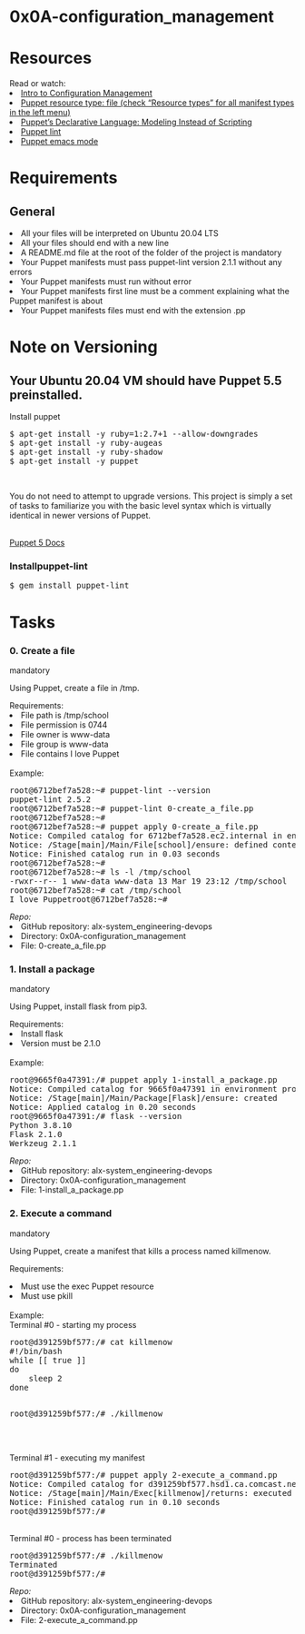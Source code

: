 <h1>0x0A-configuration_management</h1>

<h1>Resources</h1>
Read or watch:

<li><a href="https://intranet.alxswe.com/rltoken/GL30hu-aRcKzPOvK8JO-Bg">Intro to Configuration Management</a></li>
<li><a href="https://intranet.alxswe.com/rltoken/WON0M4DNRabf88KAG_pDUA">Puppet resource type: file (check “Resource types” for all manifest types in the left menu)</a></li>
<li><a href="https://intranet.alxswe.com/rltoken/0V2fBdafkfKPMxA1umea3Q">Puppet’s Declarative Language: Modeling Instead of Scripting</a></li>
<li><a href="https://intranet.alxswe.com/rltoken/CRUMeEMdcX-UtbWsUM9xLQ">Puppet lint</a></li>
<li><a href="https://intranet.alxswe.com/rltoken/MzHXCntAkPzOqMnI6_rpWQ">Puppet emacs mode</a></li>

<h1>Requirements</h1>
<h2>General</h2>
<li>All your files will be interpreted on Ubuntu 20.04 LTS</li>
<li>All your files should end with a new line</li>
<li>A README.md file at the root of the folder of the project is mandatory</li>
<li>Your Puppet manifests must pass puppet-lint version 2.1.1 without any errors</li>
<li>Your Puppet manifests must run without error</li>
<li>Your Puppet manifests first line must be a comment explaining what the Puppet manifest is about</li>
<li>Your Puppet manifests files must end with the extension .pp</li>

<h1>Note on Versioning</h1>
<h2>Your Ubuntu 20.04 VM should have Puppet 5.5 preinstalled.</h2>

<p>Install<span style="color": red;> puppet</span></p>
<pre>
$ apt-get install -y ruby=1:2.7+1 --allow-downgrades
$ apt-get install -y ruby-augeas
$ apt-get install -y ruby-shadow
$ apt-get install -y puppet
</pre>
<br>
<p>
You do not need to attempt to upgrade versions. This project is simply a set of tasks to familiarize you with the basic level syntax which is virtually identical in newer versions of Puppet.
</p>
<br>
<a href="https://intranet.alxswe.com/rltoken/fsIr2xFkJHTkaXwqZFFcbA">Puppet 5 Docs</a>

<h3>Install<span style="color": red;>puppet-lint</span></h3>
<pre>
$ gem install puppet-lint
</pre>

<h1>Tasks</h1>

<h3>0. Create a file</h3>
mandatory
<p>
Using Puppet, create a file in /tmp.
</p>
Requirements:

<li>File path is /tmp/school</li>
<li>File permission is 0744</li>
<li>File owner is www-data</li>
<li>File group is www-data</li>
<li>File contains I love Puppet</li>
<br>
Example:
<pre>
root@6712bef7a528:~# puppet-lint --version
puppet-lint 2.5.2
root@6712bef7a528:~# puppet-lint 0-create_a_file.pp
root@6712bef7a528:~# 
root@6712bef7a528:~# puppet apply 0-create_a_file.pp
Notice: Compiled catalog for 6712bef7a528.ec2.internal in environment production in 0.04 seconds
Notice: /Stage[main]/Main/File[school]/ensure: defined content as '{md5}f1b70c2a42a98d82224986a612400db9'
Notice: Finished catalog run in 0.03 seconds
root@6712bef7a528:~#
root@6712bef7a528:~# ls -l /tmp/school
-rwxr--r-- 1 www-data www-data 13 Mar 19 23:12 /tmp/school
root@6712bef7a528:~# cat /tmp/school
I love Puppetroot@6712bef7a528:~#
</pre>
<em>Repo:</em>

<li>GitHub repository: alx-system_engineering-devops</li>
<li>Directory: 0x0A-configuration_management</li>
<li>File: 0-create_a_file.pp</li>
  
<h3>1. Install a package</h3>
mandatory
<p>
Using Puppet, install flask from pip3.
</p>
Requirements:

<li>Install flask</li>
<li>Version must be 2.1.0</li>
<br>
Example:
<pre>
root@9665f0a47391:/# puppet apply 1-install_a_package.pp
Notice: Compiled catalog for 9665f0a47391 in environment production in 0.14 seconds
Notice: /Stage[main]/Main/Package[Flask]/ensure: created
Notice: Applied catalog in 0.20 seconds
root@9665f0a47391:/# flask --version
Python 3.8.10
Flask 2.1.0
Werkzeug 2.1.1
</pre>
<em>Repo:</em>

<li>GitHub repository: alx-system_engineering-devops</li>
<li>Directory: 0x0A-configuration_management</li>
<li>File: 1-install_a_package.pp</li>
  
<h3>2. Execute a command</h3>
mandatory

<p>Using Puppet, create a manifest that kills a process named killmenow.</p>

Requirements:

<li>Must use the exec Puppet resource</li>
<li>Must use pkill</li>
<br>
Example:
<br>
Terminal #0 - starting my process
<pre>
root@d391259bf577:/# cat killmenow
#!/bin/bash
while [[ true ]]
do
    sleep 2
done

root@d391259bf577:/# ./killmenow

</pre>
<br>
Terminal #1 - executing my manifest
<pre>
root@d391259bf577:/# puppet apply 2-execute_a_command.pp
Notice: Compiled catalog for d391259bf577.hsd1.ca.comcast.net in environment production in 0.01 seconds
Notice: /Stage[main]/Main/Exec[killmenow]/returns: executed successfully
Notice: Finished catalog run in 0.10 seconds
root@d391259bf577:/# 
</pre>
<br>
Terminal #0 - process has been terminated
<pre>
root@d391259bf577:/# ./killmenow
Terminated
root@d391259bf577:/#
</pre>
<em>Repo:</em>

<li>GitHub repository: alx-system_engineering-devops</li>
<li>Directory: 0x0A-configuration_management</li>
<li>File: 2-execute_a_command.pp</li>
